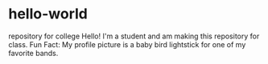 # hello-world
repository for college
Hello! I'm a student and am making this repository for class.
Fun Fact: My profile picture is a baby bird lightstick for one of my favorite bands.
